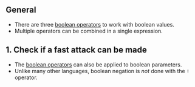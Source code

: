 ## General

- There are three [boolean operators][operators] to work with boolean values.
- Multiple operators can be combined in a single expression.

## 1. Check if a fast attack can be made

- The [boolean operators][operators] can also be applied to boolean parameters.
- Unlike many other languages, boolean negation is _not_ done with the `!` operator.

[operators]: https://docs.microsoft.com/en-us/dotnet/fsharp/language-reference/symbol-and-operator-reference/boolean-operators

